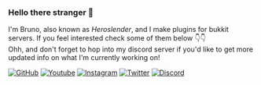 ### Hello there stranger 👋

I'm Bruno, also known as *Heroslender*, and I make plugins for bukkit servers. If you feel interested check some of them below 👇👇
<br/>
Ohh, and don't forget to hop into my discord server if you'd like to get more updated info on what I'm currently working on!

[![GitHub](https://img.shields.io/github/followers/heroslender?&label=GitHub&logo=Github&logoColor=white&style=flat-square&labelColor=24292e&color=555555)][github]
[![Youtube](https://img.shields.io/badge/Youtube-45-eeeeee?style=flat-square&logo=Youtube&logoColor=white&labelColor=e62117&color=555555)][youtube]
[![Instagram](https://img.shields.io/badge/Instagram-28-eeeeee?style=flat-square&logo=Instagram&logoColor=white&labelColor=c13584&color=555555)][instagram]
[![Twitter](https://img.shields.io/twitter/follow/Heroslender06?label=Twitter&logo=Twitter&logoColor=white&style=flat-square&labelColor=blue&color=555555)][twitter]
[![Discord](https://img.shields.io/discord/455337556746305538?label=Discord&logo=Discord&logoColor=white&style=flat-square&labelColor=7289da&color=555555)][discord]

[youtube]: https://www.youtube.com/Heroslender06
[instagram]: https://www.instagram.com/brunomartins772/
[twitter]: https://twitter.com/Heroslender06
[github]: https://github.com/heroslender
[discord]: https://heroslender.com/discord/ 

<!-- [![Discord](https://heroslender.com/discord/banner)][discord] -->
